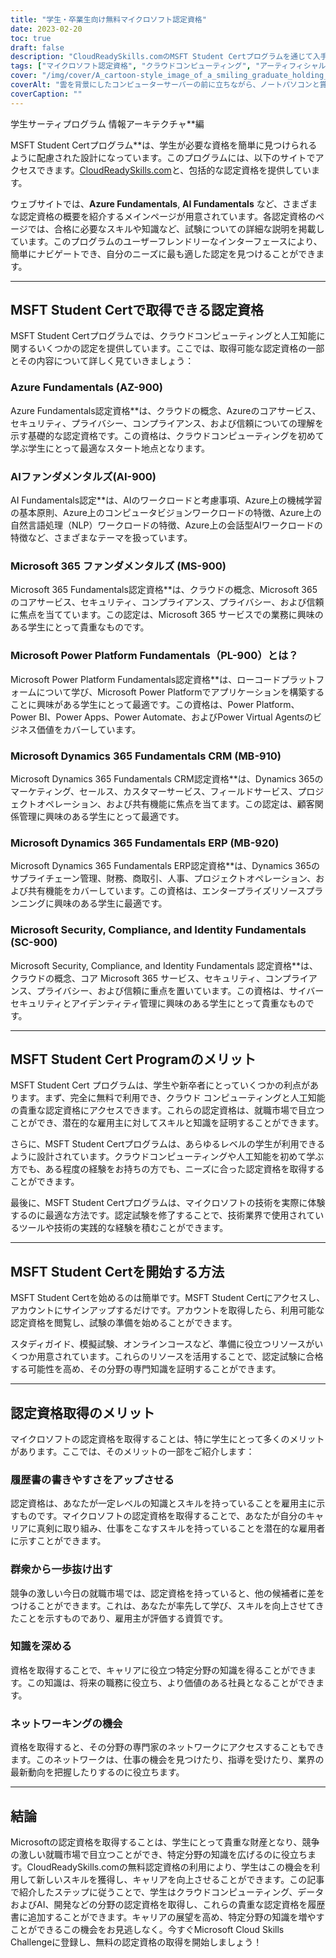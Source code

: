 ```yaml
---
title: "学生・卒業生向け無料マイクロソフト認定資格"
date: 2023-02-20
toc: true
draft: false
description: "CloudReadySkills.comのMSFT Student Certプログラムを通じて入手できる無料のマイクロソフト認定資格で、クラウドコンピューティングと人工知能の雇用可能性を高め、スキルを拡大する方法を学びます。"
tags: ["マイクロソフト認定資格", "クラウドコンピューティング", "アーティフィシャル・インテリジェンス", "MSFTスチューデントサーティフィケート", "Azureファンダメンタルズ", "AIファンダメンタルズ", "Microsoft 365 ファンダメンタルズ", "Power Platformの基礎知識", "Dynamics 365 Fundamentals CRM", "Dynamics 365 Fundamentals ERP", "セキュリティ・コンプライアンスとアイデンティティ", "クラウドレディスキル（CloudReadySkills", "オンライン教育", "キャリア開発", "IT認証", "フリーエデュケーション", "オンライン学習", "テクニカルスキル", "キャリアアップ"]
cover: "/img/cover/A_cartoon-style_image_of_a_smiling_graduate_holding_a_laptop.png"
coverAlt: "雲を背景にしたコンピューターサーバーの前に立ちながら、ノートパソコンと賞状を手にした笑顔の卒業生を漫画風に表現し、クラウドコンピューティングとキャリアアップの関連性を表現しています。"
coverCaption: ""
---
```

学生サーティプログラム 情報アーキテクチャ**編

MSFT Student Certプログラム**は、学生が必要な資格を簡単に見つけられるように配慮された設計になっています。このプログラムには、以下のサイトでアクセスできます。[CloudReadySkills.com](https://msftstudentcert.cloudreadyskills.com/)と、包括的な認定資格を提供しています。

ウェブサイトでは、**Azure Fundamentals**, **AI Fundamentals** など、さまざまな認定資格の概要を紹介するメインページが用意されています。各認定資格のページでは、合格に必要なスキルや知識など、試験についての詳細な説明を掲載しています。このプログラムのユーザーフレンドリーなインターフェースにより、簡単にナビゲートでき、自分のニーズに最も適した認定を見つけることができます。

______

## MSFT Student Certで取得できる認定資格

MSFT Student Certプログラムでは、クラウドコンピューティングと人工知能に関するいくつかの認定を提供しています。ここでは、取得可能な認定資格の一部とその内容について詳しく見ていきましょう：

### Azure Fundamentals (AZ-900)

Azure Fundamentals認定資格**は、クラウドの概念、Azureのコアサービス、セキュリティ、プライバシー、コンプライアンス、および信頼についての理解を示す基礎的な認定資格です。この資格は、クラウドコンピューティングを初めて学ぶ学生にとって最適なスタート地点となります。

### AIファンダメンタルズ(AI-900)

AI Fundamentals認定**は、AIのワークロードと考慮事項、Azure上の機械学習の基本原則、Azure上のコンピュータビジョンワークロードの特徴、Azure上の自然言語処理（NLP）ワークロードの特徴、Azure上の会話型AIワークロードの特徴など、さまざまなテーマを扱っています。

### Microsoft 365 ファンダメンタルズ (MS-900)

Microsoft 365 Fundamentals認定資格**は、クラウドの概念、Microsoft 365のコアサービス、セキュリティ、コンプライアンス、プライバシー、および信頼に焦点を当てています。この認定は、Microsoft 365 サービスでの業務に興味のある学生にとって貴重なものです。

### Microsoft Power Platform Fundamentals（PL-900）とは？

Microsoft Power Platform Fundamentals認定資格**は、ローコードプラットフォームについて学び、Microsoft Power Platformでアプリケーションを構築することに興味がある学生にとって最適です。この資格は、Power Platform、Power BI、Power Apps、Power Automate、およびPower Virtual Agentsのビジネス価値をカバーしています。

### Microsoft Dynamics 365 Fundamentals CRM (MB-910)

Microsoft Dynamics 365 Fundamentals CRM認定資格**は、Dynamics 365のマーケティング、セールス、カスタマーサービス、フィールドサービス、プロジェクトオペレーション、および共有機能に焦点を当てます。この認定は、顧客関係管理に興味のある学生にとって最適です。

### Microsoft Dynamics 365 Fundamentals ERP (MB-920)

Microsoft Dynamics 365 Fundamentals ERP認定資格**は、Dynamics 365のサプライチェーン管理、財務、商取引、人事、プロジェクトオペレーション、および共有機能をカバーしています。この資格は、エンタープライズリソースプランニングに興味のある学生に最適です。

### Microsoft Security, Compliance, and Identity Fundamentals (SC-900)

Microsoft Security, Compliance, and Identity Fundamentals 認定資格**は、クラウドの概念、コア Microsoft 365 サービス、セキュリティ、コンプライアンス、プライバシー、および信頼に重点を置いています。この資格は、サイバーセキュリティとアイデンティティ管理に興味のある学生にとって貴重なものです。

______

## MSFT Student Cert Programのメリット

MSFT Student Cert プログラムは、学生や新卒者にとっていくつかの利点があります。まず、完全に無料で利用でき、クラウド コンピューティングと人工知能の貴重な認定資格にアクセスできます。これらの認定資格は、就職市場で目立つことができ、潜在的な雇用主に対してスキルと知識を証明することができます。

さらに、MSFT Student Certプログラムは、あらゆるレベルの学生が利用できるように設計されています。クラウドコンピューティングや人工知能を初めて学ぶ方でも、ある程度の経験をお持ちの方でも、ニーズに合った認定資格を取得することができます。

最後に、MSFT Student Certプログラムは、マイクロソフトの技術を実際に体験するのに最適な方法です。認定試験を修了することで、技術業界で使用されているツールや技術の実践的な経験を積むことができます。

______

## MSFT Student Certを開始する方法

MSFT Student Certを始めるのは簡単です。MSFT Student Certにアクセスし、アカウントにサインアップするだけです。アカウントを取得したら、利用可能な認定資格を閲覧し、試験の準備を始めることができます。

スタディガイド、模擬試験、オンラインコースなど、準備に役立つリソースがいくつか用意されています。これらのリソースを活用することで、認定試験に合格する可能性を高め、その分野の専門知識を証明することができます。

______

## 認定資格取得のメリット

マイクロソフトの認定資格を取得することは、特に学生にとって多くのメリットがあります。ここでは、そのメリットの一部をご紹介します：

### 履歴書の書きやすさをアップさせる
認定資格は、あなたが一定レベルの知識とスキルを持っていることを雇用主に示すものです。マイクロソフトの認定資格を取得することで、あなたが自分のキャリアに真剣に取り組み、仕事をこなすスキルを持っていることを潜在的な雇用者に示すことができます。

### 群衆から一歩抜け出す
競争の激しい今日の就職市場では、認定資格を持っていると、他の候補者に差をつけることができます。これは、あなたが率先して学び、スキルを向上させてきたことを示すものであり、雇用主が評価する資質です。

### 知識を深める
資格を取得することで、キャリアに役立つ特定分野の知識を得ることができます。この知識は、将来の職務に役立ち、より価値のある社員となることができます。

### ネットワーキングの機会
資格を取得すると、その分野の専門家のネットワークにアクセスすることもできます。このネットワークは、仕事の機会を見つけたり、指導を受けたり、業界の最新動向を把握したりするのに役立ちます。

______

## 結論

Microsoftの認定資格を取得することは、学生にとって貴重な財産となり、競争の激しい就職市場で目立つことができ、特定分野の知識を広げるのに役立ちます。CloudReadySkills.comの無料認定資格の利用により、学生はこの機会を利用して新しいスキルを獲得し、キャリアを向上させることができます。この記事で紹介したステップに従うことで、学生はクラウドコンピューティング、データおよびAI、開発などの分野の認定資格を取得し、これらの貴重な認定資格を履歴書に追加することができます。キャリアの展望を高め、特定分野の知識を増やすことができるこの機会をお見逃しなく。今すぐMicrosoft Cloud Skills Challengeに登録し、無料の認定資格の取得を開始しましょう！

